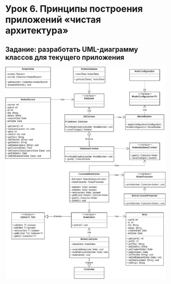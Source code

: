 # Урок 6. Принципы построения приложений «чистая архитектура»

## Задание: разработать UML-диаграмму классов для текущего приложения

![Диаграмма классов](ChartHW6.drawio.png)